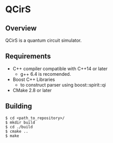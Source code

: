 # QCirS

## Overview
QCirS is a quantum circuit simulator.

## Requirements
- C++ compiler compatible with C++14 or later
    - g++ 6.4 is recomended.
- Boost C++ Libraries
    - to construct parser using boost::spirit::qi
- CMake 2.8 or later

## Building
```
$ cd <path_to_repository>/
$ mkdir build
$ cd ./build
$ cmake ..
$ make
```
